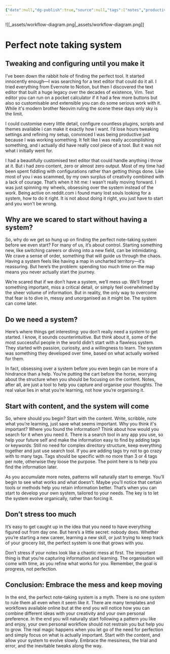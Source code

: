 ```yaml
---
{"date":null,"dg-publish":true,"source":null,"tags":["notes","productivity","ideas"],"title":"Perfect note taking system","type":"blog_post","URL":"https://dev.to/morphzg/perfect-note-taking-system-4lhe","permalink":"/04-expressions/productivity/perfect-note-taking-system/","dgPassFrontmatter":true}
---
```



![[_assets/workflow-diagram.png\|_assets/workflow-diagram.png]]

# Perfect note taking system

## Tweaking and configuring until you make it

I’ve been down the rabbit hole of finding the perfect tool. It started innocently enough—I was searching for a text editor that could do it all. I tried everything from Evernote to Notion, but then I discovered the text editor that built a huge legacy over the decades of existence, Vim. Text editor you can run on a pocket calculator if it had a few more buttons but also so customisable and extensible you can do some serious work with it. While it's modern brother Neovim ruling the scene these days only sky is the limit.

I could customise every little detail, configure countless plugins, scripts and themes available i can make it exactly how I want. I’d lose hours tweaking settings and refining my setup, convinced I was being productive just because I was working something. It felt like I was really accomplishing something, and i actually did have really cool piece of a tool. But it was not what i initially went for.

I had a beautifully customised text editor that could handle anything i throw at it. But i had zero content, zero or almost zero output. Most of my time had been spent fiddling with configurations rather than getting things done. Like most of you i was scammed, by my own surplus of creativity combined with a lack of courage. That’s when it hit me: I wasn’t really moving forward. I was just spinning my wheels, obsessing over the system instead of the work. Being active on reddit.com i found many lost souls looking for a system, how to do it right. It is not about doing it right, you just have to start and you won't be wrong.

## Why are we scared to start without having a system?

So, why do we get so hung up on finding the perfect note-taking system before we even start? For many of us, it’s about control. Starting something new, like switching careers or diving into a new field, can be intimidating. We crave a sense of order, something that will guide us through the chaos. Having a system feels like having a map in uncharted territory—it’s reassuring. But here’s the problem: spending too much time on the map means you never actually start the journey.

We’re scared that if we don’t have a system, we’ll mess up. We’ll forget something important, miss a critical detail, or simply feel overwhelmed by the sheer volume of information. But in reality, the only way to overcome that fear is to dive in, messy and unorganised as it might be. The system can come later.

## Do we need a system?

Here’s where things get interesting: you don’t really need a system to get started. I know, it sounds counterintuitive. But think about it, some of the most successful people in the world didn’t start with a flawless system. They started with passion, curiosity, and a willingness to learn. The system was something they developed over time, based on what actually worked for them.

In fact, obsessing over a system before you even begin can be more of a hindrance than a help. You’re putting the cart before the horse, worrying about the structure when you should be focusing on the content. Notes, after all, are just a tool to help you capture and organise your thoughts. The real value lies in what you’re learning, not how you’re organising it.

## Start with content, and the system will come

So, where should you begin? Start with the content. Write, scribble,  note what you’re learning, just save what seems important. Why you think it's important? Where you found the information? Think about how would you search for it when you need it. There is a search tool in any app you use, so help your future self and make the information easy to find by adding tags or keywords. Still no need for complex directory structure, keep everything together and just use search tool. If you are adding tags try not to go crazy with to many tags. Tags should be specific with no more than 3 or 4 tags per note, otherwise they loose the purpose. The point here is to help you find the information later.

As you accumulate more notes, patterns will naturally start to emerge. You’ll begin to see what works and what doesn’t. Maybe you’ll notice that certain tools or methods help you retain information better. That’s when you can start to develop your own system, tailored to your needs. The key is to let the system evolve organically, rather than forcing it.

## Don’t stress too much

It’s easy to get caught up in the idea that you need to have everything figured out from day one. But here’s a little secret: nobody does. Whether you’re starting a new career, learning a new skill, or just trying to keep track of your grocery list, the perfect system is one that grows with you.

Don’t stress if your notes look like a chaotic mess at first. The important thing is that you’re capturing information and learning. The organisation will come with time, as you refine what works for you. Remember, the goal is progress, not perfection.

## Conclusion: Embrace the mess and keep moving

In the end, the perfect note-taking system is a myth. There is no one system to rule them all even when it seem like it. There are many templates and workflows available online but at the end you will notice how you can combine different ideas with your creativity and your own personal preference. In the end you will naturally start following a pattern you like and enjoy, your own personal workflow should not restrain you but help you to grow. The real magic happens when you let go of the need for perfection and simply focus on what is actually important. Start with the content, and allow your system to evolve slowly. Embrace the messiness, the trial and error, and the inevitable tweaks along the way.
